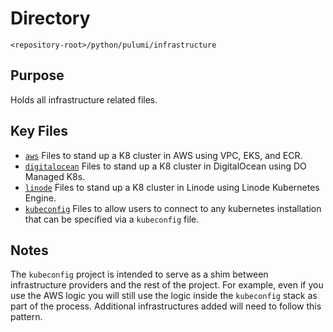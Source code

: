 # Directory

`<repository-root>/python/pulumi/infrastructure`

## Purpose

Holds all infrastructure related files.

## Key Files

* [`aws`](./aws) Files to stand up a K8 cluster in AWS using VPC, EKS, and ECR.
* [`digitalocean`](./digitalocean) Files to stand up a K8 cluster in
   DigitalOcean using DO Managed K8s.
* [`linode`](./linode) Files to stand up a K8 cluster in Linode using Linode
  Kubernetes Engine.
* [`kubeconfig`](./kubeconfig) Files to allow users to connect to any kubernetes
  installation that can be specified via a `kubeconfig` file.

## Notes

The `kubeconfig` project is intended to serve as a shim between infrastructure
providers and the rest of the project. For example, even if you use the AWS
logic you will still use the logic inside the `kubeconfig` stack as part of the
process. Additional infrastructures added will need to follow this pattern.
